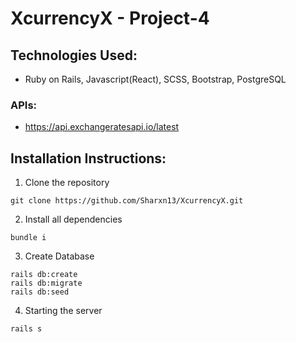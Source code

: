# XcurrencyX - Project-4

## Technologies Used:
* Ruby on Rails, Javascript(React), SCSS, Bootstrap, PostgreSQL

### APIs:
* https://api.exchangeratesapi.io/latest

## Installation Instructions:
1. Clone the repository
```
git clone https://github.com/Sharxn13/XcurrencyX.git
```
2. Install all dependencies
```
bundle i
```
3. Create Database
```
rails db:create
rails db:migrate
rails db:seed
```
4. Starting the server
```
rails s
